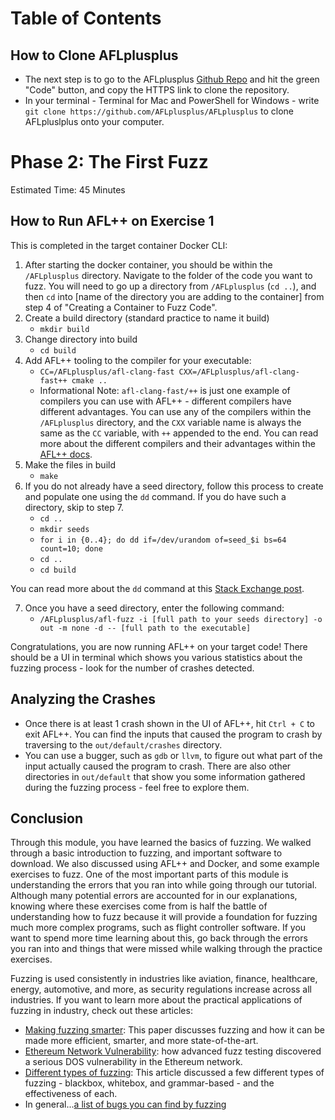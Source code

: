 # Table of Contents

## How to Clone AFLplusplus

 - The next step is to go to the AFLplusplus [Github Repo](https://github.com/AFLplusplus/AFLplusplus) and hit the green
 "Code" button, and copy the HTTPS link to clone the repository.
- In your terminal - Terminal for Mac and PowerShell for Windows - write
`git clone https://github.com/AFLplusplus/AFLplusplus` to clone AFLpluslplus onto your computer.

# Phase 2: The First Fuzz

Estimated Time: 45 Minutes

## How to Run AFL++ on Exercise 1

This is completed in the target container Docker CLI:

1. After starting the docker container, you should be within the `/AFLplusplus` directory. Navigate to the folder of the code you want to fuzz. You will need to go up a directory from `/AFLplusplus` (`cd ..`), and then `cd` into [name of the directory you are adding to the container] from step 4 of "Creating a Container to Fuzz Code".
2. Create a build directory (standard practice to name it build)
    - `mkdir build`
3. Change directory into build
    - `cd build`
4. Add AFL++ tooling to the compiler for your executable:
    - `CC=/AFLplusplus/afl-clang-fast CXX=/AFLplusplus/afl-clang-fast++ cmake ..`
    - Informational Note: `afl-clang-fast/++` is just one example of compilers you can use with AFL++ - different compilers have different advantages. You can use any of the compilers within the `/AFLplusplus` directory, and the `CXX` variable name is always the same as the `CC` variable, with `++` appended to the end. You can read more about the different compilers and their advantages within the [AFL++ docs](https://github.com/AFLplusplus/AFLplusplus/tree/stable/instrumentation).
5. Make the files in build
    - `make`
6. If you do not already have a seed directory, follow this process to create and populate one using the `dd` command.  If you do have such a directory, skip to step 7.
    - `cd ..`  
    - `mkdir seeds`  
    - `for i in {0..4}; do dd if=/dev/urandom of=seed_$i bs=64 count=10; done`  
    - `cd ..`  
    - `cd build`

You can read more about the `dd` command at this [Stack Exchange post](https://unix.stackexchange.com/questions/33629/how-can-i-populate-a-file-with-random-data).

7. Once you have a seed directory, enter the following command:
    - `/AFLplusplus/afl-fuzz -i [full path to your seeds directory] -o out -m none -d -- [full path to the executable]`

Congratulations, you are now running AFL++ on your target code! There should be a UI in terminal which shows you various statistics about the fuzzing process - look for the number of crashes detected.

## Analyzing the Crashes

- Once there is at least 1 crash shown in the UI of AFL++, hit `Ctrl + C` to exit AFL++. You can find the inputs that caused the program to crash by traversing to the `out/default/crashes` directory.
- You can use a bugger, such as `gdb` or `llvm`, to figure out what part of the input actually caused the program to crash. There are also other directories in `out/default` that show you some information gathered during the fuzzing process - feel free to explore them.

## Conclusion

Through this module, you have learned the basics of fuzzing. We walked through a basic introduction to fuzzing, and important software to download. We also discussed using AFL++ and Docker, and some example exercises to fuzz. One of the most important parts of this module is understanding the errors that you ran into while going through our tutorial. Although many potential errors are accounted for in our explanations, knowing where these exercises come from is half the battle of understanding how to fuzz because it will provide a foundation for fuzzing much more complex programs, such as flight controller software. If you want to spend more time learning about this, go back through the errors you ran into and things that were missed while walking through the practice exercises.

Fuzzing is used consistently in industries like aviation, finance, healthcare, energy, automotive, and more, as security regulations increase across all industries. If you want to learn more about the practical applications of fuzzing in industry, check out these articles:

- [Making fuzzing smarter](https://cybersecurity.springeropen.com/articles/10.1186/s42400-018-0002-y): This paper discusses fuzzing and how it can be made more efficient, smarter, and more state-of-the-art.
- [Ethereum Network Vulnerability](https://autobahn.security/post/fuzzing-blockchain-2): how advanced fuzz testing discovered a serious DOS vulnerability in the Ethereum network.
- [Different types of fuzzing](https://patricegodefroid.github.io/public_psfiles/Fuzzing-101-CACM2020.pdf): This article discussed a few different types of fuzzing - blackbox, whitebox, and grammar-based - and the effectiveness of each.
- In general...[a list of bugs you can find by fuzzing](https://www.code-intelligence.com/blog/what-bugs-can-you-find-with-fuzzing)
